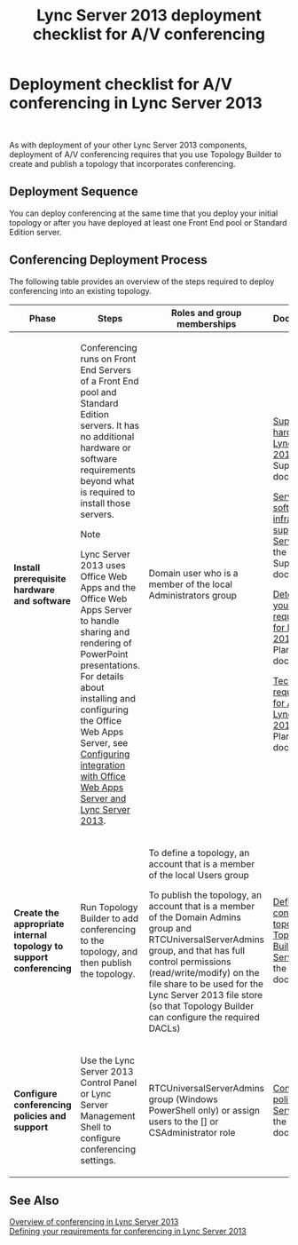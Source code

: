 ﻿---
title: Lync Server 2013 deployment checklist for A/V conferencing
TOCTitle: Deployment checklist for A/V conferencing
ms:assetid: 6d47426f-6559-407b-9ac1-2453f0b7a2a2
ms:mtpsurl: https://technet.microsoft.com/en-us/library/JJ619183(v=OCS.15)
ms:contentKeyID: 49733684
ms.date: 07/23/2014
mtps_version: v=OCS.15
---

# Deployment checklist for A/V conferencing in Lync Server 2013

 


As with deployment of your other Lync Server 2013 components, deployment of A/V conferencing requires that you use Topology Builder to create and publish a topology that incorporates conferencing.

## Deployment Sequence

You can deploy conferencing at the same time that you deploy your initial topology or after you have deployed at least one Front End pool or Standard Edition server.

## Conferencing Deployment Process

The following table provides an overview of the steps required to deploy conferencing into an existing topology.


<table>
<colgroup>
<col style="width: 25%" />
<col style="width: 25%" />
<col style="width: 25%" />
<col style="width: 25%" />
</colgroup>
<thead>
<tr class="header">
<th>Phase</th>
<th>Steps</th>
<th>Roles and group memberships</th>
<th>Documentation</th>
</tr>
</thead>
<tbody>
<tr class="odd">
<td><p><strong>Install prerequisite hardware and software</strong></p></td>
<td><p>Conferencing runs on Front End Servers of a Front End pool and Standard Edition servers. It has no additional hardware or software requirements beyond what is required to install those servers.</p>

> [!NOTE]
> Lync Server 2013 uses Office Web Apps and the Office Web Apps Server to handle sharing and rendering of PowerPoint presentations. For details about installing and configuring the Office Web Apps Server, see <A href="lync-server-2013-enabling-office-web-apps-server-and-lync-server-2013.md">Configuring integration with Office Web Apps Server and Lync Server 2013</A>.


</td>
<td><p>Domain user who is a member of the local Administrators group</p></td>
<td><p><a href="lync-server-2013-supported-hardware.md">Supported hardware for Lync Server 2013</a> in the Supportability documentation</p>
<p><a href="lync-server-2013-server-software-and-infrastructure-support.md">Server software and infrastructure support in Lync Server 2013</a> in the Supportability documentation</p>
<p><a href="lync-server-2013-determining-your-system-requirements.md">Determining your system requirements for Lync Server 2013</a> in the Planning documentation.</p>
<p><a href="lync-server-2013-technical-requirements-for-archiving.md">Technical requirements for Archiving in Lync Server 2013</a> in the Planning documentation.</p>
<p></p></td>
</tr>
<tr class="even">
<td><p><strong>Create the appropriate internal topology to support conferencing</strong></p></td>
<td><p>Run Topology Builder to add conferencing to the topology, and then publish the topology.</p></td>
<td><p>To define a topology, an account that is a member of the local Users group</p>
<p>To publish the topology, an account that is a member of the Domain Admins group and RTCUniversalServerAdmins group, and that has full control permissions (read/write/modify) on the file share to be used for the Lync Server 2013 file store (so that Topology Builder can configure the required DACLs)</p></td>
<td><p><a href="lync-server-2013-define-and-configure-a-topology-in-topology-builder.md">Define and configure a topology in Topology Builder for Lync Server 2013</a> in the Deployment documentation.</p></td>
</tr>
<tr class="odd">
<td><p><strong>Configure conferencing policies and support</strong></p></td>
<td><p>Use the Lync Server 2013 Control Panel or Lync Server Management Shell to configure conferencing settings.</p></td>
<td><p>RTCUniversalServerAdmins group (Windows PowerShell only) or assign users to the [] or CSAdministrator role</p></td>
<td><p><a href="lync-server-2013-conferencing-policies.md">Conferencing policies in Lync Server 2013</a> in the Operations documentation.</p></td>
</tr>
</tbody>
</table>


## See Also


[Overview of conferencing in Lync Server 2013](lync-server-2013-overview-of-conferencing.md)  
[Defining your requirements for conferencing in Lync Server 2013](lync-server-2013-defining-your-requirements-for-conferencing.md)

